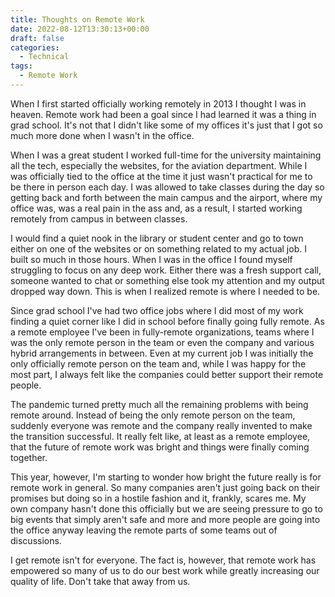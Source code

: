 ```yaml
---
title: Thoughts on Remote Work
date: 2022-08-12T13:30:13+00:00
draft: false
categories:
  - Technical
tags:
  - Remote Work
---
```


When I first started officially working remotely in 2013 I thought I was in heaven. Remote work had been a goal since I had learned it was a thing in grad school. It's not that I didn't like some of my offices it's just that I got so much more done when I wasn't in the office.

When I was a great student I worked full-time for the university maintaining all the tech, especially the websites, for the aviation department. While I was officially tied to the office at the time it just wasn't practical for me to be there in person each day. I was allowed to take classes during the day so getting back and forth between the main campus and the airport, where my office was, was a real pain in the ass and, as a result, I started working remotely from campus in between classes.

I would find a quiet nook in the library or student center and go to town either on one of the websites or on something related to my actual job. I built so much in those hours. When I was in the office I found myself struggling to focus on any deep work. Either there was a fresh support call, someone wanted to chat or something else took my attention and my output dropped way down. This is when I realized remote is where I needed to be.

Since grad school I've had two office jobs where I did most of my work finding a quiet corner like I did in school before finally going fully remote. As a remote employee I've been in fully-remote organizations, teams where I was the only remote person in the team or even the company and various hybrid arrangements in between. Even at my current job I was initially the only officially remote person on the team and, while I was happy for the most part, I always felt like the companies could better support their remote people.

The pandemic turned pretty much all the remaining problems with being remote around. Instead of being the only remote person on the team, suddenly everyone was remote and the company really invented to make the transition successful. It really felt like, at least as a remote employee, that the future of remote work was bright and things were finally coming together.

This year, however, I'm starting to wonder how bright the future really is for remote work in general. So many companies aren't just going back on their promises but doing so in a hostile fashion and it, frankly, scares me. My own company hasn't done this officially but we are seeing pressure to go to big events that simply aren't safe and more and more people are going into the office anyway leaving the remote parts of some teams out of discussions.

I get remote isn't for everyone. The fact is, however, that remote work has empowered so many of us to do our best work while greatly increasing our quality of life. Don't take that away from us.